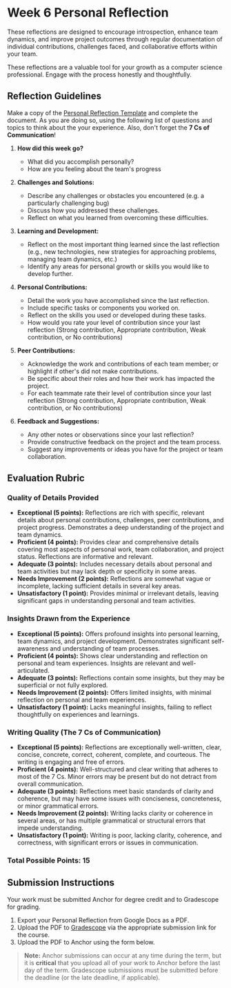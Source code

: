 # Week 6 Personal Reflection

These reflections are designed to encourage introspection, enhance team dynamics, and improve project outcomes through regular documentation of individual contributions, challenges faced, and collaborative efforts within your team.

These reflections are a valuable tool for your growth as a computer science professional. Engage with the process honestly and thoughtfully.

## Reflection Guidelines

Make a copy of the [Personal Reflection Template](https://docs.google.com/document/d/13Db7fgKGAO3Ncd3qwVudwYINA139fVb2S1B4RqNRWuw/copy) and complete the document.  As you are doing so, using the following list
of questions and topics to think about the your experience.  Also, don't forget the **7 Cs of Communication**!

1. **How did this week go?**
   - What did you accomplish personally?
   - How are you feeling about the team's progress

2. **Challenges and Solutions:**
   - Describe any challenges or obstacles you encountered (e.g. a particularly challenging bug)
   - Discuss how you addressed these challenges.
   - Reflect on what you learned from overcoming these difficulties.

3. **Learning and Development:**
   - Reflect on the most important thing learned since the last reflection (e.g., new technologies, new strategies for approaching problems, managing team dynamics, etc.)
   - Identify any areas for personal growth or skills you would like to develop further.

4. **Personal Contributions:**
   - Detail the work you have accomplished since the last reflection.
   - Include specific tasks or components you worked on.
   - Reflect on the skills you used or developed during these tasks.
   - How would you rate your level of contribution since your last reflection (Strong contribution, Appropriate contribution, Weak contribution, or No contributions)

5. **Peer Contributions:**
   - Acknowledge the work and contributions of each team member; or highlight if other's did not make contributions.
   - Be specific about their roles and how their work has impacted the project.
   - For each teammate rate their level of contribution since your last reflection (Strong contribution, Appropriate contribution, Weak contribution, or No contributions)

6. **Feedback and Suggestions:**
   - Any other notes or observations since your last reflection?
   - Provide constructive feedback on the project and the team process.
   - Suggest any improvements or ideas you have for the project or team collaboration.

## Evaluation Rubric

### Quality of Details Provided

- **Exceptional (5 points):** Reflections are rich with specific, relevant details about personal contributions, challenges, peer contributions, and project progress. Demonstrates a deep understanding of the project and team dynamics.
- **Proficient (4 points):** Provides clear and comprehensive details covering most aspects of personal work, team collaboration, and project status. Reflections are informative and relevant.
- **Adequate (3 points):** Includes necessary details about personal and team activities but may lack depth or specificity in some areas.
- **Needs Improvement (2 points):** Reflections are somewhat vague or incomplete, lacking sufficient details in several key areas.
- **Unsatisfactory (1 point):** Provides minimal or irrelevant details, leaving significant gaps in understanding personal and team activities.

### Insights Drawn from the Experience

- **Exceptional (5 points):** Offers profound insights into personal learning, team dynamics, and project development. Demonstrates significant self-awareness and understanding of team processes.
- **Proficient (4 points):** Shows clear understanding and reflection on personal and team experiences. Insights are relevant and well-articulated.
- **Adequate (3 points):** Reflections contain some insights, but they may be superficial or not fully explored.
- **Needs Improvement (2 points):** Offers limited insights, with minimal reflection on personal and team experiences.
- **Unsatisfactory (1 point):** Lacks meaningful insights, failing to reflect thoughtfully on experiences and learnings.

### Writing Quality (The 7 Cs of Communication)

- **Exceptional (5 points):** Reflections are exceptionally well-written, clear, concise, concrete, correct, coherent, complete, and courteous. The writing is engaging and free of errors.
- **Proficient (4 points):** Well-structured and clear writing that adheres to most of the 7 Cs. Minor errors may be present but do not detract from overall communication.
- **Adequate (3 points):** Reflections meet basic standards of clarity and coherence, but may have some issues with conciseness, concreteness, or minor grammatical errors.
- **Needs Improvement (2 points):** Writing lacks clarity or coherence in several areas, or has multiple grammatical or structural errors that impede understanding.
- **Unsatisfactory (1 point):** Writing is poor, lacking clarity, coherence, and correctness, with significant errors or issues in communication.

### Total Possible Points: 15

## Submission Instructions

Your work must be submitted Anchor for degree credit and to Gradescope for grading.

1. Export your Personal Reflection from Google Docs as a PDF.
2. Upload the PDF to [Gradescope](https://www.gradescope.com) via the appropriate submission link for the course.
3. Upload the PDF to Anchor using the form below.

> **Note:** Anchor submissions can occur at any time during the term, but it is **critical** that you upload all of your
> work to Anchor before the last day of the term.  Gradescope submissions must be submitted before the deadline (or the
> late deadline, if applicable).
